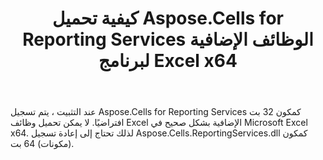 ﻿---
title: كيفية تحميل Aspose.Cells for Reporting Services الوظائف الإضافية لبرنامج Excel x64
type: docs
weight: 80
url: /ar/reportingservices/how-to-load-aspose-cells-for-reporting-services-add-ins-for-excel-x64/
---
عند التثبيت ، يتم تسجيل Aspose.Cells for Reporting Services كمكون 32 بت افتراضيًا. لا يمكن تحميل وظائف Excel الإضافية بشكل صحيح في Microsoft Excel x64. لذلك تحتاج إلى إعادة تسجيل Aspose.Cells.ReportingServices.dll كمكون (مكونات) 64 بت.
